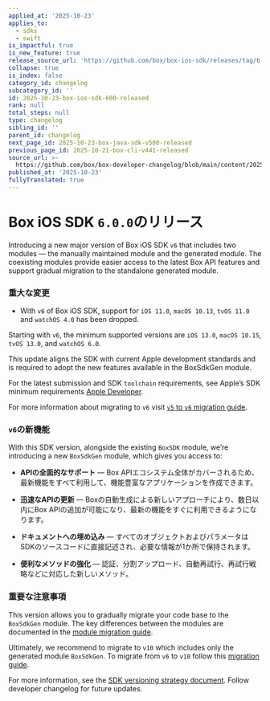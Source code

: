 ```yaml
---
applied_at: '2025-10-23'
applies_to:
  - sdks
  - swift
is_impactful: true
is_new_feature: true
release_source_url: 'https://github.com/box/box-ios-sdk/releases/tag/6.0.0'
collapse: true
is_index: false
category_id: changelog
subcategory_id: ''
id: 2025-10-23-box-ios-sdk-600-released
rank: null
total_steps: null
type: changelog
sibling_id: ''
parent_id: changelog
next_page_id: 2025-10-23-box-java-sdk-v500-released
previous_page_id: 2025-10-21-box-cli-v441-released
source_url: >-
  https://github.com/box/box-developer-changelog/blob/main/content/2025/10-23-box-ios-sdk-600-released.md
published_at: '2025-10-23'
fullyTranslated: true
---
```

# Box iOS SDK `6.0.0`のリリース

Introducing a new major version of Box iOS SDK `v6` that includes two modules — the manually maintained module and the generated module. The coexisting modules provide easier access to the latest Box API features and support gradual migration to the standalone generated module.

### 重大な変更

* With `v6` of Box iOS SDK, support for `iOS 11.0`, `macOS 10.13`, `tvOS 11.0` and `watchOS 4.0` has been dropped.

Starting with `v6`, the minimum supported versions are `iOS 13.0`, `macOS 10.15`, `tvOS 13.0`, and `watchOS 6.0`.

This update aligns the SDK with current Apple development standards and is required to adopt the new features available in the BoxSdkGen module.

For the latest submission and SDK `toolchain` requirements, see Apple’s SDK minimum requirements [Apple Developer][1].

For more information about migrating to `v6` visit [`v5` to `v6` migration guide][2].

### `v6`の新機能

With this SDK version, alongside the existing `BoxSDK` module, we’re introducing a new `BoxSdkGen` module, which gives you access to:

* **APIの全面的なサポート** — Box APIエコシステム全体がカバーされるため、最新機能をすべて利用して、機能豊富なアプリケーションを作成できます。

* **迅速なAPIの更新** — Boxの自動生成による新しいアプローチにより、数日以内にBox APIの追加が可能になり、最新の機能をすぐに利用できるようになります。

* **ドキュメントへの埋め込み** — すべてのオブジェクトおよびパラメータはSDKのソースコードに直接記述され、必要な情報が1か所で保持されます。

* **便利なメソッドの強化** — 認証、分割アップロード、自動再試行、再試行戦略などに対応した新しいメソッド。

### 重要な注意事項

This version allows you to gradually migrate your code base to the `BoxSdkGen` module. The key differences between the modules are documented in the [module migration guide][3].

Ultimately, we recommend to migrate to `v10` which includes only the generated module `BoxSdkGen`. To migrate from `v6` to `v10` follow this [migration guide][4].

For more information, see the [SDK versioning strategy document][5]. Follow developer changelog for future updates.

[1]: https://developer.apple.com/news/upcoming-requirements/?id=02212025a

[2]: https://github.com/box/box-ios-sdk/blob/combined-sdk/migration-guides/from-v5-to-v6.md

[3]: https://github.com/box/box-ios-sdk/blob/combined-sdk/migration-guides/from-BoxSDK-to-BoxSdkGen.md

[4]: https://github.com/box/box-ios-sdk/blob/combined-sdk/migration-guides/from-v6-to-v10.md

[5]: https://developer.box.com/guides/tooling/sdks/sdk-versioning/
